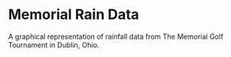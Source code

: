 # Memorial Rain Data

A graphical representation of rainfall data from The Memorial Golf Tournament in Dublin, Ohio.
